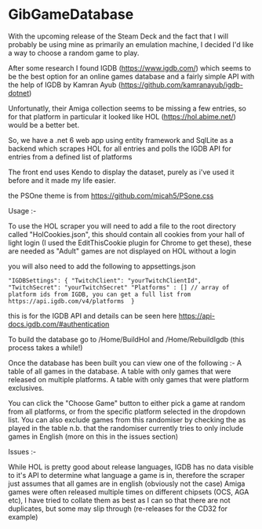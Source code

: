 # GibGameDatabase

With the upcoming release of the Steam Deck and the fact that I will probably be using mine as primarily an emulation machine, I decided I'd like a way to choose a random game to play.

After some research I found IGDB (https://www.igdb.com/) which seems to be the best option for an online games database and a fairly simple API with the help of IGDB by Kamran Ayub (https://github.com/kamranayub/igdb-dotnet)

Unfortunatly, their Amiga collection seems to be missing a few entries, so for that platform in particular it looked like HOL (https://hol.abime.net/) would be a better bet.

So, we have a .net 6 web app using entity framework and SqlLite as a backend which scrapes HOL for all entries and polls the IGDB API for entries from a defined list of platforms

The front end uses Kendo to display the dataset, purely as i've used it before and it made my life easier.

the PSOne theme is from https://github.com/micah5/PSone.css 

Usage :-

To use the HOL scraper you will need to add a file to the root directory called "HolCookies.json", this should contain all cookies from your hall of light login (I used the EditThisCookie plugin for Chrome to get these), these are needed as "Adult" games are not displayed on HOL without a login

you will also need to add the following to appsettings.json 

`"IGDBSettings": {
    "TwitchClient": "yourTwitchClientId",
    "TwitchSecret": "yourTwitchSecret"
    "Platforms" : [] // array of platform ids from IGDB, you can get a full list from https://api.igdb.com/v4/platforms 
  }`
  
this is for the IGDB API and details can be seen here https://api-docs.igdb.com/#authentication

To build the database go to /Home/BuildHol and /Home/RebuildIgdb (this process takes a while!)

Once the database has been built you can view one of the following :-
  A table of all games in the database.
  A table with only games that were released on multiple platforms.
  A table with only games that were platform exclusives.
  
You can click the "Choose Game" button to either pick a game at random from all platforms, or from the specific platform selected in the dropdown list.
You can also exclude games from this randomiser by checking the as played in the table
n.b. that the randomiser currently tries to only include games in English (more on this in the issues section)

Issues :-

While HOL is pretty good about release languages, IGDB has no data visible to it's API to determine what language a game is in, therefore the scraper just assumes that all games are in english (obviously not the case)
Amiga games were often released multiple times on different chipsets (OCS, AGA etc), I have tried to collate them as best as I can so that there are not duplicates, but some may slip through (re-releases for the CD32 for example)

